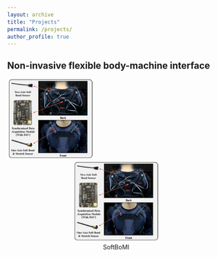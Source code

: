 ```yaml
---
layout: archive
title: "Projects"
permalink: /projects/
author_profile: true
---
```

## Non-invasive flexible body-machine interface
<img src='/images/TNSRE.jpg' width="200">
<div>			<!--块级封装-->
    <center>	<!--将图片和文字居中-->
    <img src="/images/TNSRE.jpg"
         alt="Failed load figure"
         width="200"/>
    <br>		<!--换行-->
    SoftBoMI	<!--标题-->
    </center>
</div>
